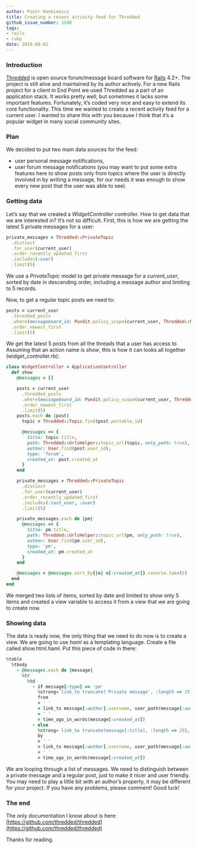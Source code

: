 ```yaml
---
author: Piotr Hankiewicz
title: Creating a recent activity feed for Thredded
github_issue_number: 1248
tags:
- rails
- ruby
date: 2016-08-02
---
```


### Introduction

[Thredded](https://github.com/thredded/thredded) is open source forum/message board software for [Rails](http://rubyonrails.org/) 4.2+. The project is still alive and maintained by its author actively. For a new Rails project for a client in End Point we used Thredded as a part of an application stack. It works pretty well, but sometimes it lacks some important features. Fortunately, it’s coded very nice and easy to extend its core functionality. This time we wanted to create a recent activity feed for a current user. I wanted to share this with you because I think that it’s a popular widget in many social community sites.

### Plan

We decided to put two main data sources for the feed:

- user personal message notifications,
- user forum message notifications (you may want to put some extra features here to show posts only from topics where the user is directly involved in by writing a message, for our needs it was enough to show every new post that the user was able to see).

### Getting data

Let’s say that we created a *WidgetController* controller. How to get data that we are interested in? It’s not so difficult. First, this is how we are getting the latest 5 private messages for a user:

```ruby
private_messages = Thredded::PrivateTopic
  .distinct
  .for_user(current_user)
  .order_recently_updated_first
  .includes(:user)
  .limit(5)
```

We use a *PrivateTopic* model to get private message for a *current_user*, sorted by date in descending order, including a message author and limiting to 5 records.

Now, to get a regular topic posts we need to:

```ruby
posts = current_user
  .thredded_posts
  .where(messageboard_id: Pundit.policy_scope(current_user, Thredded::Messageboard.all).pluck(:id))
  .order_newest_first
  .limit(5)
```

We get the latest 5 posts from all the threads that a user has access to. Assuming that an action name is *show*, this is how it can looks all together (widget_controller.rb):

```ruby
class WidgetController < ApplicationController
  def show
    @messages = []

    posts = current_user
      .thredded_posts
      .where(messageboard_id: Pundit.policy_scope(current_user, Thredded::Messageboard.all).pluck(:id))
      .order_newest_first
      .limit(5)
    posts.each do |post|
      topic = Thredded::Topic.find(post.postable_id)

      @messages << {
        title: topic.title,
        path: Thredded::UrlsHelper::topic_url(topic, only_path: true),
        author: User.find(post.user_id),
        type: 'forum',
        created_at: post.created_at
      }
    end

    private_messages = Thredded::PrivateTopic
      .distinct
      .for_user(current_user)
      .order_recently_updated_first
      .includes(:last_user, :user)
      .limit(5)

    private_messages.each do |pm|
      @messages << {
        title: pm.title,
        path: Thredded::UrlsHelper::topic_url(pm, only_path: true),
        author: User.find(pm.user_id),
        type: 'pm',
        created_at: pm.created_at
      }
    end

    @messages = @messages.sort_by{|e| e[:created_at]}.reverse.take(5)
  end
end
```

We merged two lists of items, sorted by date and limited to show only 5 items and created a view variable to access it from a view that we are going to create now.

### Showing data

The data is ready now, the only thing that we need to do now is to create a view. We are going to use *haml* as a templating language. Create a file called show.html.haml. Put this piece of code in there:

```ruby
%table
  %tbody
    - @messages.each do |message|
      %tr
        %td
          - if message[:type] == 'pm'
            %strong= link_to truncate('Private message', :length => 25), message[:path]
            from
            = ' '
            = link_to message[:author].username, user_path(message[:author])
            = ' '
            = time_ago_in_words(message[:created_at])
          - else
            %strong= link_to truncate(message[:title], :length => 25), message[:path]
            by
            = ' '
            = link_to message[:author].username, user_path(message[:author])
            = ' '
            = time_ago_in_words(message[:created_at])
```

We are looping through a list of messages. We need to distinguish between a private message and a regular post, just to make it nicer and user friendly. You may need to play a little bit with an author’s property, it may be different for your project. If you have any problems, please comment! Good luck!

### The end

The only documentation I know about is here: [https://github.com/thredded/thredded](https://github.com/thredded/thredded)

Thanks for reading.


